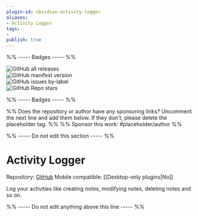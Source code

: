 ```yaml
---
plugin-id: obsidian-activity-logger
aliases:
- Activity Logger
tags: 
- 
publish: true
---
```


%% ----- Badges ----- %%

![GitHub all releases](https://img.shields.io/github/downloads/Creling/obsidian-activity-logger/total?color=573E7A&logo=github&style=for-the-badge)   
![GitHub manifest version](https://img.shields.io/github/manifest-json/v/Creling/obsidian-activity-logger?color=573E7A&logo=github&style=for-the-badge)   
![GitHub issues by-label](https://img.shields.io/github/issues/Creling/obsidian-activity-logger/help%20wanted?color=573E7A&logo=github&style=for-the-badge)   
![GitHub Repo stars](https://img.shields.io/github/stars/Creling/obsidian-activity-logger?color=573E7A&logo=github&style=for-the-badge)

%% ----- Badges ----- %%

%% Does the repository or author have any sponsoring links? Uncomment the next line and add them below. If they don't, please delete the placeholder tag. %%
%% Sponsor this work: #placeholder/author %%

%% ----- Do not edit this section ----- %%

# Activity Logger

Repository: [GitHub](https://github.com/Creling/obsidian-activity-logger)
Mobile compatible: [[Desktop-only plugins|No]]

Log your activities like creating notes, modifying notes, deleting notes and so on.

%% ----- Do not edit anything above this line ----- %% 
